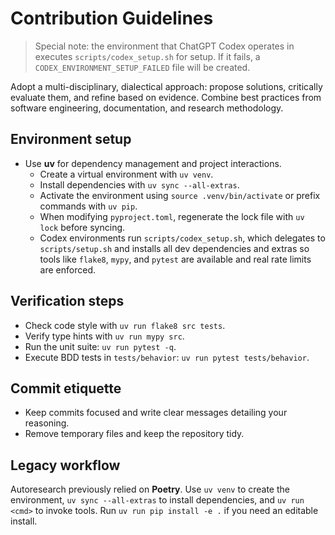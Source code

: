 # Contribution Guidelines

> Special note: the environment that ChatGPT Codex operates in executes `scripts/codex_setup.sh` for setup. If it fails, a `CODEX_ENVIRONMENT_SETUP_FAILED` file will be created.

Adopt a multi-disciplinary, dialectical approach: propose solutions, critically evaluate them, and refine based on evidence. Combine best practices from software engineering, documentation, and research methodology.

## Environment setup
- Use **uv** for dependency management and project interactions.
  - Create a virtual environment with `uv venv`.
  - Install dependencies with `uv sync --all-extras`.
  - Activate the environment using `source .venv/bin/activate` or prefix commands with `uv pip`.
  - When modifying `pyproject.toml`, regenerate the lock file with `uv lock` before syncing.
  - Codex environments run `scripts/codex_setup.sh`, which delegates to `scripts/setup.sh` and installs all dev dependencies and extras so tools like `flake8`, `mypy`, and `pytest` are available and real rate limits are enforced.

## Verification steps
- Check code style with `uv run flake8 src tests`.
- Verify type hints with `uv run mypy src`.
- Run the unit suite: `uv run pytest -q`.
- Execute BDD tests in `tests/behavior`: `uv run pytest tests/behavior`.

## Commit etiquette
- Keep commits focused and write clear messages detailing your reasoning.
- Remove temporary files and keep the repository tidy.

## Legacy workflow
Autoresearch previously relied on **Poetry**. Use `uv venv` to create the
environment, `uv sync --all-extras` to install dependencies, and `uv run <cmd>`
to invoke tools. Run `uv run pip install -e .` if you need an editable install.
